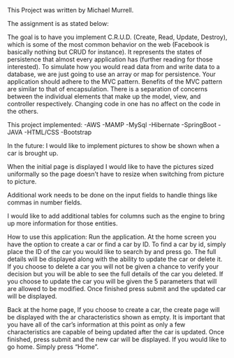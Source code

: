 This Project was written by Michael Murrell.


The assignment is as stated below:

The goal is to have you implement C.R.U.D. (Create, Read, Update, Destroy), which is some of the most common behavior on the web (Facebook is basically nothing but CRUD for instance). It represents the states of persistence that almost every application has (further reading for those interested). To simulate how you would read data from and write data to a database, we are just going to use an array or map for persistence.
Your application should adhere to the MVC pattern. Benefits of the MVC pattern are similar to that of encapsulation. There is a separation of concerns between the individual elements that make up the model, view, and controller respectively. Changing code in one has no affect on the code in the others.

This project implemented:
-AWS
-MAMP
-MySql
-Hibernate
-SpringBoot
-JAVA
-HTML/CSS
-Bootstrap


In the future:
I would like to implement pictures to show be shown when a car is brought up.

When the initial page is displayed I would like to have the pictures sized uniformally so the page doesn’t have to resize when switching from picture to picture.

Additional work needs to be done on the input fields to handle things like commas in number fields.

I would like to add additional tables for columns such as the engine to bring up more information for those  entities.

How to use this application:
Run the application. At the home screen you have the option to create a car or find a car by ID.
To find a car by id, simply place the ID of the car you would like to search by and press go. The full details will be displayed along with the ability to update the car or delete it. If you choose to delete a car you will not be given a chance to verify your decision but you will be able to see the full details of the car you deleted. If you choose to update the car you will be given the 5 parameters that will are allowed to be modified. Once finished press submit and the updated car will be displayed.

Back at the home page, If you choose to create a car, the create page will be displayed with the ar characteristics shown as empty. It is important that you have all of the car’s information at this point as only a few characteristics are capable of being updated after the car is updated. Once finished, press submit and the new car will be displayed. If you would like to go home. Simply press “Home”.
